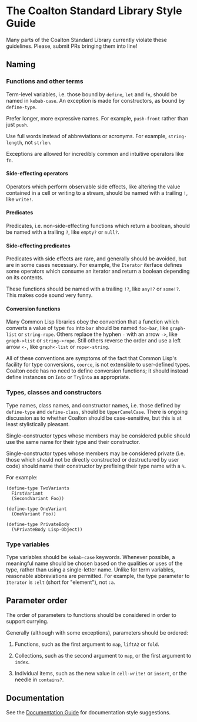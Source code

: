 # The Coalton Standard Library Style Guide

Many parts of the Coalton Standard Library currently violate these guidelines. Please,
submit PRs bringing them into line!

## Naming

### Functions and other terms

Term-level variables, i.e. those bound by `define`, `let` and `fn`, should be named in
`kebab-case`. An exception is made for constructors, as bound by `define-type`.

Prefer longer, more expressive names. For example, `push-front` rather than just
`push`.

Use full words instead of abbreviations or acronyms. For example, `string-length`, not
`strlen`.

Exceptions are allowed for incredibly common and intuitive operators like `fn`.

#### Side-effecting operators

Operators which perform observable side effects, like altering the value contained in a
cell or writing to a stream, should be named with a trailing `!`, like `write!`.

#### Predicates

Predicates, i.e. non-side-effecting functions which return a boolean, should be named with
a trailing `?`, like `empty?` or `null?`.

#### Side-effecting predicates

Predicates with side effects are rare, and generally should be avoided, but are in some
cases necessary. For example, the `Iterator` iterface defines some operators which consume
an iterator and return a boolean depending on its contents.

These functions should be named with a trailing `!?`, like `any!?` or `some!?`. This makes
code sound very funny.

#### Conversion functions

Many Common Lisp libraries obey the convention that a function which converts a value of
type `foo` into `bar` should be named `foo-bar`, like `graph-list` or
`string-rope`. Others replace the hyphen `-` with an arrow `->`, like `graph->list` or
`string->rope`. Still others reverse the order and use a left arrow `<-`, like
`graph<-list` or `rope<-string`.

All of these conventions are symptoms of the fact that Common Lisp's facility for type
conversions, `coerce`, is not extensible to user-defined types. Coalton code has no need
to define conversion functions; it should instead define instances on `Into` or `TryInto`
as appropriate.

### Types, classes and constructors

Type names, class names, and constructor names, i.e. those defined by `define-type` and
`define-class`, should be `UpperCamelCase`. There is ongoing discussion as to whether
Coalton should be case-sensitive, but this is at least stylistically pleasant.

Single-constructor types whose members may be considered public should use the same name
for their type and their constructor.

Single-constructor types whose members may be considered private (i.e. those which should
not be directly constructed or destructured by user code) should name their constructor by
prefixing their type name with a `%`.

For example:

```
(define-type TwoVariants
  FirstVariant
  (SecondVariant Foo))

(define-type OneVariant
  (OneVariant Foo))

(define-type PrivateBody
  (%PrivateBody Lisp-Object))
```

### Type variables

Type variables should be `kebab-case` keywords. Whenever possible, a meaningful name
should be chosen based on the qualities or uses of the type, rather than using a
single-letter name. Unlike for term variables, reasonable abbreviations are permitted. For
example, the type parameter to `Iterator` is `:elt` (short for "element"), not `:a`.

## Parameter order

The order of parameters to functions should be considered in order to support currying.

Generally (although with some exceptions), parameters should be ordered:

1. Functions, such as the first argument to `map`, `liftA2` or `fold`.

2. Collections, such as the second argument to `map`, or the first argument to `index`.

3. Individual items, such as the new value in `cell-write!` or `insert`, or the needle in
   `contains?`.

## Documentation

See the [Documentation Guide](coalton-documentation-guide.md) for documentation style suggestions.
